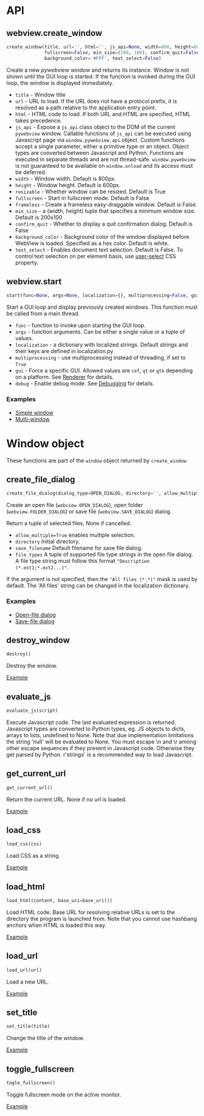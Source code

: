 
# API

## webview.create_window

``` python
create_window(title, url='', html='', js_api=None, width=800, height=600, resizable=True,\
              fullscreen=False, min_size=(200, 100), confirm_quit=False, \
              background_color='#FFF', text_select=False)
```

Create a new _pywebview_ window and returns its instance. Window is not shown until the GUI loop is started. If the function is invoked during the GUI loop, the window is displayed immediately.

* `title` - Window title
* `url` - URL to load. If the URL does not have a protocol prefix, it is resolved as a path relative to the application entry point.
* `html` - HTML code to load. If both URL and HTML are specified, HTML takes precedence.
* `js_api` - Expose a `js_api` class object to the DOM of the current `pywebview` window. Callable functions of `js_api` can be executed using Javascript page via `window.pywebview.api` object. Custom functions accept a single parameter, either a primitive type or an object. Object types are converted between Javascript and Python. Functions are executed in separate
  threads and are not thread-safe. `window.pywebview` is not guaranteed to be available on `window.onload` and its access must be deferred.
* `width` - Window width. Default is 800px.
* `height` - Window height. Default is 600px.
* `resizable` - Whether window can be resized. Default is True
* `fullscreen` - Start in fullscreen mode. Default is False
* `frameless` - Create a frameless easy-draggable window. Default is False.
* `min_size` - a (width, height) tuple that specifies a minimum window size. Default is 200x100
* `confirm_quit` - Whether to display a quit confirmation dialog. Default is False
* `background_color` - Background color of the window displayed before WebView is loaded. Specified as a hex color. Default is white.
* `text_select` - Enables document text selection. Default is False. To control text selection on per element basis, use [user-select](https://developer.mozilla.org/en-US/docs/Web/CSS/user-select) CSS property.

## webview.start

``` python
start(func=None, args=None, localization={}, multiprocessing=False, gui=None, debug=False)
```

Start a GUI loop and display previously created windows. This function must be called from a main thread.

* `func` - function to invoke upon starting the GUI loop.
* `args` - function arguments. Can be either a single value or a tuple of values.
* `localization` - a dictionary with localized strings. Default strings and their keys are defined in localization.py
* `multiprocessing` - use multiprocessing instead of threading, if set to `True`
* `gui` - Force a specific GUI. Allowed values are `cef`, `qt` or `gtk` depending on a platform. See [Renderer](/guide/renderer.md) for details.
* `debug` - Enable debug mode. See [Debugging](/guide/debugging.md) for details.

### Examples
* [Simple window](/examples/open_url.html)
* [Multi-window](/examples/multiple_windows.html)


# Window object

These functions are part of the `window` object returned by `create_window`

## create_file_dialog

``` python
create_file_dialog(dialog_type=OPEN_DIALOG, directory='', allow_multiple=False, save_filename='', file_types=())`
```

Create an open file (`webview.OPEN_DIALOG`), open folder (`webview.FOLDER_DIALOG`) or save file (`webview.SAVE_DIALOG`) dialog.

Return a tuple of selected files, None if cancelled.
  * `allow_multiple=True` enables multiple selection.
  * `directory` Initial directory.
  * `save_filename` Default filename for save file dialog.
  * `file_types` A tuple of supported file type strings in the open file dialog. A file type string must follow this format `"Description (*.ext1;*.ext2...)"`.

If the argument is not specified, then the `"All files (*.*)"` mask is used by default. The 'All files' string can be changed in the localization dictionary.

### Examples

* [Open-file dialog](/examples/open_file_dialog.html)
* [Save-file dialog](/examples/save_file_dialog.html)


## destroy_window

``` python
destroy()
```

Destroy the window.

[Example](/examples/destroy_window.html)

## evaluate_js

``` python
evaluate_js(script)
```

Execute Javascript code. The last evaluated expression is returned. Javascript types are converted to Python types, eg. JS objects to dicts, arrays to lists, undefined to None. Note that due implementation limitations the string 'null' will be evaluated to None.
You must escape \n and \r among other escape sequences if they present in Javascript code. Otherwise they get parsed by Python. r'strings' is a recommended way to load Javascript.

## get_current_url

``` python
get_current_url()
```

Return the current URL. None if no url is loaded.

[Example](/examples/get_current_url.html)

## load_css

``` python
load_css(css)
```

Load CSS as a string.

[Example](/examples/css_load.html)


## load_html

``` python
load_html(content, base_uri=base_uri())
```

Load HTML code. Base URL for resolving relative URLs is set to the directory the program is launched from. Note that you cannot use hashbang anchors when HTML is loaded this way.

[Example](/examples/html_load.html)

## load_url

``` python
load_url(url)
```

Load a new URL.

[Example](/examples/change_url.html)


## set_title

``` python
set_title(title)
```

Change the title of the window.

[Example](/examples/window_title_change.html)

## toggle_fullscreen

``` python
togle_fullscreen()
```

Toggle fullscreen mode on the active monitor.

[Example](/examples/toggle_fullscreen.html)





